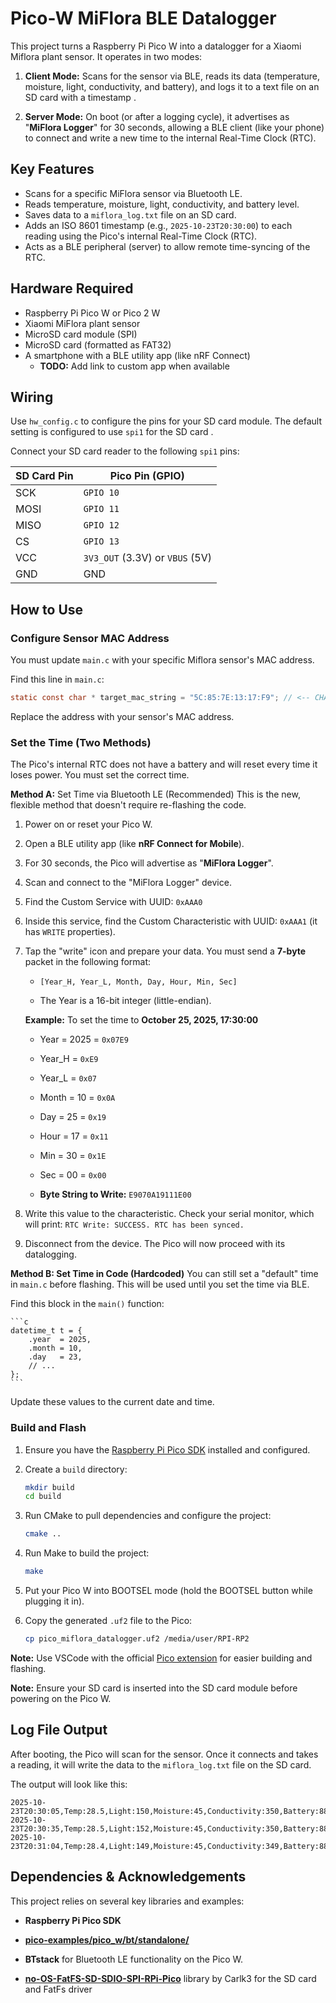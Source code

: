 # Pico-W MiFlora BLE Datalogger

This project turns a Raspberry Pi Pico W into a datalogger for a Xiaomi Miflora plant sensor. It operates in two modes:

1. **Client Mode:** Scans for the sensor via BLE, reads its data (temperature, moisture, light, conductivity, and battery), and logs it to a text file on an SD card with a timestamp .

2. **Server Mode:** On boot (or after a logging cycle), it advertises as "**MiFlora Logger**" for 30 seconds, allowing a BLE client (like your phone) to connect and write a new time to the internal Real-Time Clock (RTC).

## Key Features

* Scans for a specific MiFlora sensor via Bluetooth LE.
* Reads temperature, moisture, light, conductivity, and battery level.
* Saves data to a `miflora_log.txt` file on an SD card.
* Adds an ISO 8601 timestamp (e.g., `2025-10-23T20:30:00`) to each reading using the Pico's internal Real-Time Clock (RTC).
* Acts as a BLE peripheral (server) to allow remote time-syncing of the RTC.

## Hardware Required

* Raspberry Pi Pico W or Pico 2 W
* Xiaomi MiFlora plant sensor
* MicroSD card module (SPI)
* MicroSD card (formatted as FAT32)
* A smartphone with a BLE utility app (like nRF Connect)
    - **TODO:** Add link to custom app when available

## Wiring

Use `hw_config.c` to configure the pins for your SD card module.
The default setting is configured to use `spi1` for the SD card .

Connect your SD card reader to the following `spi1` pins:

| SD Card Pin |	Pico Pin (GPIO) |
|-------------|------------------|
| SCK | `GPIO 10` |
| MOSI  | `GPIO 11` |
| MISO | `GPIO 12` |
| CS | `GPIO 13` |
| VCC | `3V3_OUT` (3.3V) or `VBUS` (5V) |
| GND | GND |

## How to Use

### **Configure Sensor MAC Address**

You must update `main.c` with your specific Miflora sensor's MAC address.

Find this line in `main.c`:

```c
static const char * target_mac_string = "5C:85:7E:13:17:F9"; // <-- CHANGE THIS
```

Replace the address with your sensor's MAC address.

### **Set the Time (Two Methods)**

The Pico's internal RTC does not have a battery and will reset every time it loses power. You must set the correct time.

**Method A:** Set Time via Bluetooth LE (Recommended)
This is the new, flexible method that doesn't require re-flashing the code.

1. Power on or reset your Pico W.

2. Open a BLE utility app (like **nRF Connect for Mobile**).

3. For 30 seconds, the Pico will advertise as "**MiFlora Logger**".

4. Scan and connect to the "MiFlora Logger" device.

5. Find the Custom Service with UUID: `0xAAA0`

6. Inside this service, find the Custom Characteristic with UUID: `0xAAA1` (it has `WRITE` properties).

7. Tap the "write" icon and prepare your data. You must send a **7-byte** packet in the following format:

    * `[Year_H, Year_L, Month, Day, Hour, Min, Sec]`

    * The Year is a 16-bit integer (little-endian).

    **Example:** To set the time to **October 25, 2025, 17:30:00**

    * Year = 2025 = `0x07E9`

    * Year_H = `0xE9`

    * Year_L = `0x07`

    * Month = 10 = `0x0A`

    * Day = 25 = `0x19`

    * Hour = 17 = `0x11`

    * Min = 30 = `0x1E`

    * Sec = 00 = `0x00`

    * **Byte String to Write:** `E9070A19111E00`

8. Write this value to the characteristic. Check your serial monitor, which will print: `RTC Write: SUCCESS. RTC has been synced.`

9. Disconnect from the device. The Pico will now proceed with its datalogging.

**Method B: Set Time in Code (Hardcoded)**
You can still set a "default" time in `main.c` before flashing. This will be used until you set the time via BLE.

Find this block in the `main()` function:

    ```c
    datetime_t t = {
        .year  = 2025,
        .month = 10,
        .day   = 23,
        // ...
    };
    ```

Update these values to the current date and time.


### **Build and Flash**

1. Ensure you have the [Raspberry Pi Pico SDK](https://github.com/raspberrypi/pico-sdk) installed and configured.

2. Create a `build` directory:
    ```bash
    mkdir build
    cd build
    ```
3. Run CMake to pull dependencies and configure the project:
    ```bash
    cmake ..
    ```
4. Run Make to build the project:
    ```bash
    make
    ```

5. Put your Pico W into BOOTSEL mode (hold the BOOTSEL button while plugging it in).

6. Copy the generated `.uf2` file to the Pico:
    ```bash
    cp pico_miflora_datalogger.uf2 /media/user/RPI-RP2
    ```

**Note:** Use VSCode with the official [Pico extension](https://marketplace.visualstudio.com/items?itemName=raspberry-pi.raspberry-pi-pico) for easier building and flashing.

**Note:** Ensure your SD card is inserted into the SD card module before powering on the Pico W.

## Log File Output
After booting, the Pico will scan for the sensor. Once it connects and takes a reading, it will write the data to the `miflora_log.txt` file on the SD card.

The output will look like this:
```
2025-10-23T20:30:05,Temp:28.5,Light:150,Moisture:45,Conductivity:350,Battery:88
2025-10-23T20:30:35,Temp:28.5,Light:152,Moisture:45,Conductivity:350,Battery:88
2025-10-23T20:31:04,Temp:28.4,Light:149,Moisture:45,Conductivity:349,Battery:88
```

## Dependencies & Acknowledgements

This project relies on several key libraries and examples:

* **Raspberry Pi Pico SDK**

* [**pico-examples/pico_w/bt/standalone/**](https://github.com/raspberrypi/pico-examples/tree/master/pico_w/bt/standalone)

* **BTstack** for Bluetooth LE functionality on the Pico W.

* [**no-OS-FatFS-SD-SDIO-SPI-RPi-Pico**](https://github.com/carlk3/no-OS-FatFS-SD-SDIO-SPI-RPi-Pico) library by Carlk3 for the SD card and FatFs driver